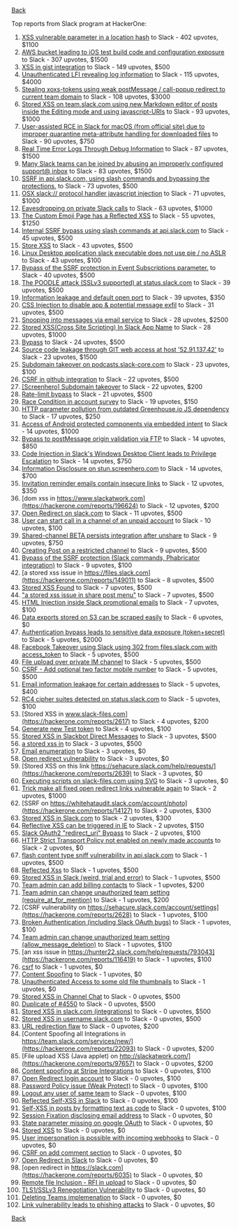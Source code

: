 [Back](../README.md)

Top reports from Slack program at HackerOne:

1. [XSS vulnerable parameter in a location hash](https://hackerone.com/reports/146336) to Slack - 402 upvotes, $1100
2. [AWS bucket leading to iOS test build code and configuration exposure](https://hackerone.com/reports/404822) to Slack - 307 upvotes, $1500
3. [XSS in gist integration](https://hackerone.com/reports/11073) to Slack - 149 upvotes, $500
4. [Unauthenticated LFI revealing log information](https://hackerone.com/reports/272578) to Slack - 115 upvotes, $4000
5. [Stealing xoxs-tokens using weak postMessage / call-popup redirect to current team domain](https://hackerone.com/reports/207170) to Slack - 108 upvotes, $3000
6. [Stored XSS on team.slack.com using new Markdown editor of posts inside the Editing mode and using javascript-URIs](https://hackerone.com/reports/132104) to Slack - 93 upvotes, $1000
7. [User-assisted RCE in Slack for macOS (from official site) due to improper quarantine meta-attribute handling for downloaded files](https://hackerone.com/reports/470637) to Slack - 90 upvotes, $750
8. [Real Time Error Logs Through Debug Information](https://hackerone.com/reports/503283) to Slack - 87 upvotes, $1500
9. [Many Slack teams can be joined by abusing an improperly configured support@ inbox](https://hackerone.com/reports/239623) to Slack - 83 upvotes, $1500
10. [SSRF in api.slack.com, using slash commands and bypassing the protections.](https://hackerone.com/reports/381129) to Slack - 73 upvotes, $500
11. [OSX slack:// protocol handler javascript injection](https://hackerone.com/reports/79348) to Slack - 71 upvotes, $1000
12. [Eavesdropping on private Slack calls](https://hackerone.com/reports/184698) to Slack - 63 upvotes, $1000
13. [The Custom Emoji Page has a Reflected XSS](https://hackerone.com/reports/258198) to Slack - 55 upvotes, $1250
14. [Internal SSRF bypass using slash commands at api.slack.com](https://hackerone.com/reports/356765) to Slack - 45 upvotes, $500
15. [Store XSS](https://hackerone.com/reports/187410) to Slack - 43 upvotes, $500
16. [Linux Desktop application slack executable does not use pie / no ASLR](https://hackerone.com/reports/415272) to Slack - 43 upvotes, $100
17. [Bypass of the SSRF protection in Event Subscriptions parameter.](https://hackerone.com/reports/386292) to Slack - 40 upvotes, $500
18. [The POODLE attack (SSLv3 supported) at status.slack.com](https://hackerone.com/reports/375097) to Slack - 39 upvotes, $500
19. [Information leakage and default open port](https://hackerone.com/reports/305518) to Slack - 39 upvotes, $350
20. [CSS Injection to disable app &amp; potential message exfil](https://hackerone.com/reports/679969) to Slack - 31 upvotes, $500
21. [Snooping into messages via email service](https://hackerone.com/reports/163938) to Slack - 28 upvotes, $2500
22. [Stored XSS(Cross Site Scripting) In Slack App Name](https://hackerone.com/reports/159460) to Slack - 28 upvotes, $1000
23. [Bypass](https://hackerone.com/reports/121696) to Slack - 24 upvotes, $500
24. [Source code leakage through GIT web access at host '52.91.137.42'](https://hackerone.com/reports/148068) to Slack - 23 upvotes, $1500
25. [Subdomain takeover on podcasts.slack-core.com](https://hackerone.com/reports/195350) to Slack - 23 upvotes, $100
26. [CSRF in github integration](https://hackerone.com/reports/174328) to Slack - 22 upvotes, $500
27. [[Screenhero] Subdomain takeover](https://hackerone.com/reports/142096) to Slack - 22 upvotes, $200
28. [Rate-limit bypass](https://hackerone.com/reports/165727) to Slack - 21 upvotes, $500
29. [Race Condition in account survey](https://hackerone.com/reports/165570) to Slack - 19 upvotes, $150
30. [HTTP parameter pollution from outdated Greenhouse.io JS dependency](https://hackerone.com/reports/335339) to Slack - 17 upvotes, $250
31. [Access of Android protected components via embedded intent](https://hackerone.com/reports/200427) to Slack - 14 upvotes, $1000
32. [Bypass to postMessage origin validation via FTP](https://hackerone.com/reports/210654) to Slack - 14 upvotes, $850
33. [Code Injection in Slack's Windows Desktop Client leads to Privilege Escalation](https://hackerone.com/reports/162955) to Slack - 14 upvotes, $750
34. [Information Disclosure on stun.screenhero.com](https://hackerone.com/reports/175061) to Slack - 14 upvotes, $700
35. [Invitation reminder emails contain insecure links](https://hackerone.com/reports/327674) to Slack - 12 upvotes, $350
36. [dom xss in https://www.slackatwork.com](https://hackerone.com/reports/196624) to Slack - 12 upvotes, $200
37. [Open Redirect on slack.com](https://hackerone.com/reports/140447) to Slack - 11 upvotes, $500
38. [User can start call in a channel of an unpaid account](https://hackerone.com/reports/147369) to Slack - 10 upvotes, $100
39. [Shared-channel BETA persists integration after unshare](https://hackerone.com/reports/291822) to Slack - 9 upvotes, $750
40. [Creating Post on a restricted channel](https://hackerone.com/reports/151459) to Slack - 9 upvotes, $500
41. [Bypass of the SSRF protection (Slack commands, Phabricator integration)](https://hackerone.com/reports/61312) to Slack - 9 upvotes, $100
42. [a stored xss issue in https://files.slack.com](https://hackerone.com/reports/149011) to Slack - 8 upvotes, $500
43. [Stored XSS Found](https://hackerone.com/reports/9774) to Slack - 7 upvotes, $500
44. ["a stored xss issue in share post menu"](https://hackerone.com/reports/148848) to Slack - 7 upvotes, $500
45. [HTML Injection inside Slack promotional emails](https://hackerone.com/reports/321029) to Slack - 7 upvotes, $100
46. [Data exports stored on S3 can be scraped easily](https://hackerone.com/reports/2746) to Slack - 6 upvotes, $0
47. [Authentication bypass leads to sensitive data exposure (token+secret)](https://hackerone.com/reports/129918) to Slack - 5 upvotes, $2000
48. [Facebook Takeover using Slack using 302 from files.slack.com with access_token](https://hackerone.com/reports/6017) to Slack - 5 upvotes, $500
49. [File upload over private IM channel](https://hackerone.com/reports/143903) to Slack - 5 upvotes, $500
50. [CSRF - Add optional two factor mobile number](https://hackerone.com/reports/155774) to Slack - 5 upvotes, $500
51. [Email information leakage for certain addresses](https://hackerone.com/reports/169992) to Slack - 5 upvotes, $400
52. [RC4 cipher suites detected on status.slack.com](https://hackerone.com/reports/99157) to Slack - 5 upvotes, $100
53. [Stored XSS in www.slack-files.com](https://hackerone.com/reports/2617) to Slack - 4 upvotes, $200
54. [Generate new Test token](https://hackerone.com/reports/147544) to Slack - 4 upvotes, $100
55. [Stored XSS in Slackbot Direct Messages](https://hackerone.com/reports/4561) to Slack - 3 upvotes, $500
56. [a stored xss in](https://hackerone.com/reports/33018) to Slack - 3 upvotes, $500
57. [Email enumeration](https://hackerone.com/reports/2766) to Slack - 3 upvotes, $0
58. [Open redirect vulnerability](https://hackerone.com/reports/2731) to Slack - 3 upvotes, $0
59. [Stored XSS on this link https://sehacure.slack.com/help/requests/](https://hackerone.com/reports/2639) to Slack - 3 upvotes, $0
60. [Executing scripts on slack-files.com using SVG](https://hackerone.com/reports/100565) to Slack - 3 upvotes, $0
61. [Trick make all fixed open redirect links vulnerable again](https://hackerone.com/reports/104087) to Slack - 2 upvotes, $1000
62. [SSRF on https://whitehataudit.slack.com/account/photo](https://hackerone.com/reports/14127) to Slack - 2 upvotes, $300
63. [Stored XSS in Slack.com](https://hackerone.com/reports/6002) to Slack - 2 upvotes, $300
64. [Reflective XSS can be triggered in IE](https://hackerone.com/reports/2497) to Slack - 2 upvotes, $150
65. [Slack OAuth2 "redirect_uri" Bypass](https://hackerone.com/reports/2575) to Slack - 2 upvotes, $100
66. [HTTP Strict Transport Policy not enabled on newly made accounts](https://hackerone.com/reports/26763) to Slack - 2 upvotes, $0
67. [flash content type sniff vulnerability in api.slack.com](https://hackerone.com/reports/3455) to Slack - 1 upvotes, $500
68. [Reflected Xss](https://hackerone.com/reports/2777) to Slack - 1 upvotes, $500
69. [Stored XSS in Slack (weird, trial and error)](https://hackerone.com/reports/96337) to Slack - 1 upvotes, $500
70. [Team admin can add billing contacts](https://hackerone.com/reports/47940) to Slack - 1 upvotes, $200
71. [Team admin can change unauthorized team setting (require_at_for_mention)](https://hackerone.com/reports/46747) to Slack - 1 upvotes, $200
72. [CSRF vulnerability on https://sehacure.slack.com/account/settings](https://hackerone.com/reports/2628) to Slack - 1 upvotes, $100
73. [Broken Authentication (including Slack OAuth bugs)](https://hackerone.com/reports/2559) to Slack - 1 upvotes, $100
74. [Team admin can change unauthorized team setting (allow_message_deletion)](https://hackerone.com/reports/46750) to Slack - 1 upvotes, $100
75. [an xss issue in https://hunter22.slack.com/help/requests/793043](https://hackerone.com/reports/116419) to Slack - 1 upvotes, $100
76. [csrf](https://hackerone.com/reports/2635) to Slack - 1 upvotes, $0
77. [Content Spoofing](https://hackerone.com/reports/2979) to Slack - 1 upvotes, $0
78. [Unauthenticated Access to some old file thumbnails](https://hackerone.com/reports/145621) to Slack - 1 upvotes, $0
79. [Stored XSS in Channel Chat](https://hackerone.com/reports/2652) to Slack - 0 upvotes, $500
80. [Duplicate of #4550](https://hackerone.com/reports/4638) to Slack - 0 upvotes, $500
81. [Stored XSS in slack.com (integrations)](https://hackerone.com/reports/10297) to Slack - 0 upvotes, $500
82. [Stored XSS in username.slack.com](https://hackerone.com/reports/2625) to Slack - 0 upvotes, $500
83. [URL redirection flaw](https://hackerone.com/reports/2622) to Slack - 0 upvotes, $200
84. [Content Spoofing all Integrations in https://team.slack.com/services/new/](https://hackerone.com/reports/22093) to Slack - 0 upvotes, $200
85. [File upload XSS (Java applet) on http://slackatwork.com/](https://hackerone.com/reports/97657) to Slack - 0 upvotes, $200
86. [Content spoofing at Stripe Integrations](https://hackerone.com/reports/21248) to Slack - 0 upvotes, $100
87. [Open Redirect login account](https://hackerone.com/reports/16718) to Slack - 0 upvotes, $100
88. [Password Policy issue (Weak Protect)](https://hackerone.com/reports/17160) to Slack - 0 upvotes, $100
89. [Logout any user of same team](https://hackerone.com/reports/54610) to Slack - 0 upvotes, $100
90. [Reflected Self-XSS in Slack](https://hackerone.com/reports/97683) to Slack - 0 upvotes, $100
91. [Self-XSS in posts by formatting text as code](https://hackerone.com/reports/89505) to Slack - 0 upvotes, $100
92. [Session Fixation disclosing email address](https://hackerone.com/reports/2582) to Slack - 0 upvotes, $0
93. [State parameter missing on google OAuth](https://hackerone.com/reports/2688) to Slack - 0 upvotes, $0
94. [Stored XSS](https://hackerone.com/reports/2926) to Slack - 0 upvotes, $0
95. [User impersonation is possible with incoming webhooks](https://hackerone.com/reports/3722) to Slack - 0 upvotes, $0
96. [CSRF on add comment section](https://hackerone.com/reports/2638) to Slack - 0 upvotes, $0
97. [Open Redirect in Slack](https://hackerone.com/reports/4549) to Slack - 0 upvotes, $0
98. [open redirect in https://slack.com](https://hackerone.com/reports/6035) to Slack - 0 upvotes, $0
99. [Remote file Inclusion - RFI in upload](https://hackerone.com/reports/14092) to Slack - 0 upvotes, $0
100. [TLS1/SSLv3 Renegotiation Vulnerability](https://hackerone.com/reports/5617) to Slack - 0 upvotes, $0
101. [Deleting Teams implemenation](https://hackerone.com/reports/2975) to Slack - 0 upvotes, $0
102. [Link vulnerability leads to phishing attacks](https://hackerone.com/reports/66994) to Slack - 0 upvotes, $0


[Back](../README.md)